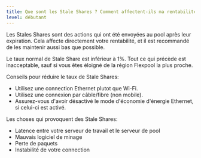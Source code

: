 ```yaml
---
title: Que sont les Stale Shares ? Comment affectent-ils ma rentabilité ?
level: débutant
---
```


Les Stales Shares sont des actions qui ont été envoyées au pool après leur expiration. Cela affecte directement votre rentabilité, et il est recommandé de les maintenir aussi bas que possible.

Le taux normal de Stale Share est inférieur à 1%. Tout ce qui précède est inacceptable, sauf si vous êtes éloigné de la région Flexpool la plus proche.

Conseils pour réduire le taux de Stale Shares:

* Utilisez une connection Ethernet plutot que Wi-Fi.
* Utilisez une connexion par câble/fibre (non mobile).
* Assurez-vous d'avoir désactivé le mode d'économie d'énergie Ethernet, si celui-ci est activé.

Les choses qui provoquent des Stale Shares:
* Latence entre votre serveur de travail et le serveur de pool
* Mauvais logiciel de minage
* Perte de paquets
* Instabilité de votre connection